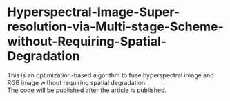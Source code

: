 # Hyperspectral-Image-Super-resolution-via-Multi-stage-Scheme-without-Requiring-Spatial-Degradation
This is an optimization-based algorithm to fuse hyperspectral image and RGB image without requiring spatial degradation.  
The code will be published after the article is published.
